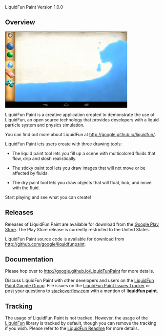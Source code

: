 LiquidFun Paint Version 1.0.0

## Overview

<img align="center" src="splash.png" alt="Liquid paint" height="250"
width="400"><br/>

LiquidFun Paint is a creative application created to demonstrate the use of
LiquidFun, an open source technology that provides developers with a liquid
particle system and physics simulation.

You can find out more about LiquidFun at http://google.github.io/liquidfun/.

LiquidFun Paint lets users create with three drawing tools:

*   The liquid paint tool lets you fill up a scene with multicolored fluids that
flow, drip and slosh realistically.

*   The sticky paint tool lets you draw images that will not move or be affected
by fluids.

*   The dry paint tool lets you draw objects that will float, bob, and move with
the fluid.

Start playing and see what you can create!

## Releases

Releases of LiquidFun Paint are available for download from the
[Google Play Store][]. The Play Store release is currently restricted to the
United States.

LiquidFun Paint source code is available for download from
http://github.com/google/liquidfunpaint.

## Documentation

Please hop over to http://google.github.io/LiquidFunPaint for more details.

Discuss LiquidFun Paint with other developers and users on the
[LiquidFun Paint Google Group][].  File issues on the
[LiquidFun Paint Issues Tracker][] or post your questions to
[stackoverflow.com][] with a mention of **liquidfun paint**.

## Tracking

The usage of LiquidFun Paint is not tracked. However, the usage of the
[LiquidFun][] library is tracked by default, though you can remove the tracking
if you wish. Please refer to the [LiquidFun Readme][] for more details.


  [Google Play Store]: http://play.google.com/store/apps/details?id=com.google.fpl.liquidfunpaint
  [LiquidFun Paint Google Group]: http://group.google.com/group/liquidfunpaint
  [LiquidFun Paint Issues Tracker]: http://github.com/google/LiquidFunPaint/issues
  [stackoverflow.com]: http://www.stackoverflow.com
  [LiquidFun]: http://google.github.io/liquidfun
  [LiquidFun Readme]: http://google.github.io/liquidfun/Readme/html/index.html

